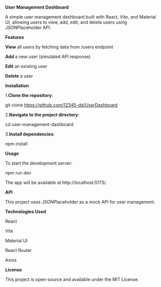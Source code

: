 **User Management Dashboard**

A simple user management dashboard built with React, Vite, and Material UI, allowing users to view, add, edit, and delete users using JSONPlaceholder API.

**Features**

**View** all users by fetching data from /users endpoint

**Add** a new user (simulated API response)

**Edit** an existing user

**Delete** a user

**Installation**

1.**Clone the repository**:

  git clone https://github.com/12345-dd/UserDashboard

2.**Navigate to the project directory**:

  cd user-management-dashboard

3.**Install dependencies**:

  npm install

**Usage**

To start the development server:

npm run dev

The app will be available at http://localhost:5173/.

**API**

This project uses JSONPlaceholder as a mock API for user management.

**Technologies Used**

React

Vite

Material UI

React Router

Axios

**License**

This project is open-source and available under the MIT License.
